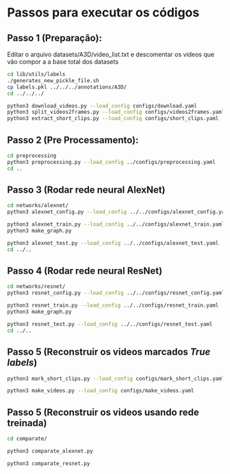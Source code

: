 # Passos para executar os códigos

## Passo 1 (Preparação):
Editar o arquivo datasets/A3D/video_list.txt
e descomentar os videos que vão compor a a base
total dos datasets

```bash
cd lib/utils/labels
./generates_new_pickle_file.sh
cp labels.pkl ../../../annotations/A3D/
cd ../../../
```

```bash
python3 download_videos.py --load_config configs/download.yaml
python3 split_videos2frames.py --load_config configs/videos2frames.yaml
python3 extract_short_clips.py --load_config configs/short_clips.yaml
```

## Passo 2 (Pre Processamento):
```bash
cd preprocessing
python3 preprocessing.py --load_config ../configs/preprocessing.yaml
cd ..
```

## Passo 3 (Rodar rede neural AlexNet)
```bash
cd networks/alexnet/
python3 alexnet_config.py --load_config ../../configs/alexnet_config.yaml

python3 alexnet_train.py --load_config ../../configs/alexnet_train.yaml
python3 make_graph.py

python3 alexnet_test.py --load_config ../../configs/alexnet_test.yaml
cd ../..
```
## Passo 4 (Rodar rede neural ResNet)
```bash
cd networks/resnet/
python3 resnet_config.py --load_config ../../configs/resnet_config.yaml

python3 resnet_train.py --load_config ../../configs/resnet_train.yaml
python3 make_graph.py

python3 resnet_test.py --load_config ../../configs/resnet_test.yaml
cd ../..
```
## Passo 5 (Reconstruir os videos marcados _True labels_)
```bash
python3 mark_short_clips.py --load_config configs/mark_short_clips.yaml

python3 make_videos.py --load_config configs/make_videos.yaml
```

## Passo 5 (Reconstruir os videos usando rede treinada)
```bash
cd comparate/

python3 comparate_alexnet.py

python3 comparate_resnet.py

```
